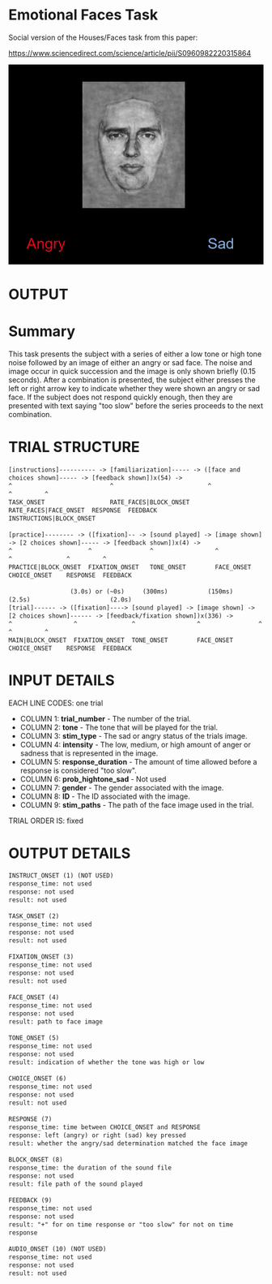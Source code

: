 # Emotional Faces Task
Social version of the Houses/Faces task from this paper:

https://www.sciencedirect.com/science/article/pii/S0960982220315864

![Thumbnail](/public/js/tasks/emotional_faces/emotional_faces_pic.png)

# OUTPUT

# Summary
This task presents the subject with a series of either a low tone or high tone noise followed by an image of either an angry or sad face. The noise and image occur in quick succession and the image is only shown briefly (0.15 seconds). After a combination is presented, the subject either presses the left or right arrow key to indicate whether they were shown an angry or sad face. If the subject does not respond quickly enough, then they are presented with text saying "too slow" before the series proceeds to the next combination.

# TRIAL STRUCTURE
```
[instructions]---------- -> [familiarization]----- -> ([face and choices shown]----- -> [feedback shown])x(54) ->
^                           ^                          ^                      ^         ^
TASK_ONSET                  RATE_FACES|BLOCK_ONSET     RATE_FACES|FACE_ONSET  RESPONSE  FEEDBACK
INSTRUCTIONS|BLOCK_ONSET

[practice]-------- -> ([fixation]-- -> [sound played] -> [image shown] -> [2 choices shown]----- -> [feedback shown])x(4) ->
^                     ^                ^                 ^                ^               ^         ^
PRACTICE|BLOCK_ONSET  FIXATION_ONSET   TONE_ONSET        FACE_ONSET       CHOICE_ONSET    RESPONSE  FEEDBACK

                 (3.0s) or (~0s)     (300ms)           (150ms)             (2.5s)                      (2.0s)
[trial]------ -> ([fixation]----> [sound played] -> [image shown] -> [2 choices shown]------ -> [feedback/fixation shown])x(336) ->
^                 ^               ^                 ^                ^               ^         ^
MAIN|BLOCK_ONSET  FIXATION_ONSET  TONE_ONSET        FACE_ONSET       CHOICE_ONSET    RESPONSE  FEEDBACK
```

# INPUT DETAILS

EACH LINE CODES: one trial
- COLUMN 1: **trial_number** - The number of the trial.
- COLUMN 2: **tone** - The tone that will be played for the trial.
- COLUMN 3: **stim_type** - The sad or angry status of the trials image.
- COLUMN 4: **intensity** - The low, medium, or high amount of anger or sadness that is represented in the image.
- COLUMN 5: **response_duration** - The amount of time allowed before a response is considered "too slow".
- COLUMN 6: **prob_hightone_sad** - Not used
- COLUMN 7: **gender** - The gender associated with the image.
- COLUMN 8: **ID** - The ID associated with the image.
- COLUMN 9: **stim_paths** - The path of the face image used in the trial.

TRIAL ORDER IS: fixed

# OUTPUT DETAILS

```
INSTRUCT_ONSET (1) (NOT USED)
response_time: not used
response: not used
result: not used

TASK_ONSET (2)
response_time: not used
response: not used
result: not used

FIXATION_ONSET (3)
response_time: not used
response: not used
result: not used

FACE_ONSET (4)
response_time: not used
response: not used
result: path to face image

TONE_ONSET (5)
response_time: not used
response: not used
result: indication of whether the tone was high or low

CHOICE_ONSET (6)
response_time: not used
response: not used
result: not used

RESPONSE (7)
response_time: time between CHOICE_ONSET and RESPONSE
response: left (angry) or right (sad) key pressed
result: whether the angry/sad determination matched the face image

BLOCK_ONSET (8)
response_time: the duration of the sound file
response: not used
result: file path of the sound played

FEEDBACK (9)
response_time: not used
response: not used
result: "+" for on time response or "too slow" for not on time response

AUDIO_ONSET (10) (NOT USED)
response_time: not used
response: not used
result: not used
```
